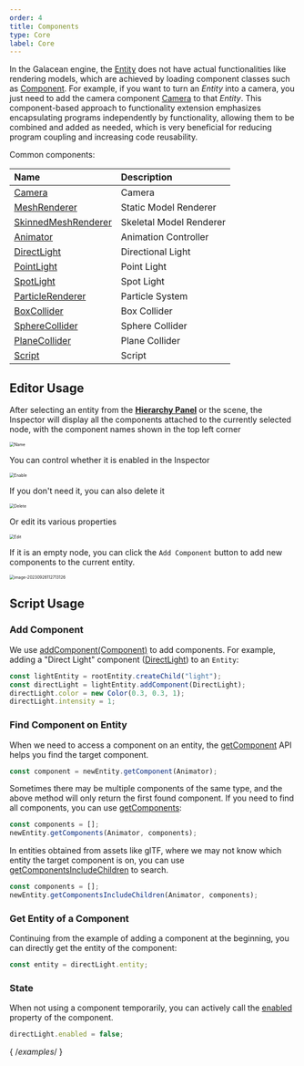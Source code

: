 ```yaml
---
order: 4
title: Components
type: Core
label: Core
---
```


In the Galacean engine, the [Entity](/apis/core/#Entity) does not have actual functionalities like rendering models, which are achieved by loading component classes such as [Component](/apis/core/#Component). For example, if you want to turn an _Entity_ into a camera, you just need to add the camera component [Camera](/apis/core/#Camera}) to that _Entity_. This component-based approach to functionality extension emphasizes encapsulating programs independently by functionality, allowing them to be combined and added as needed, which is very beneficial for reducing program coupling and increasing code reusability.

Common components:

| Name                                                  | Description       |
| :---------------------------------------------------- | :---------------- |
| [Camera](/apis/core/#Camera)                           | Camera            |
| [MeshRenderer](/apis/core/#MeshRenderer)               | Static Model Renderer |
| [SkinnedMeshRenderer](/apis/core/#SkinnedMeshRenderer) | Skeletal Model Renderer |
| [Animator](/apis/core/#Animator)                       | Animation Controller |
| [DirectLight](/apis/core/#DirectLight)                 | Directional Light |
| [PointLight](/apis/core/#PointLight)                   | Point Light       |
| [SpotLight](/apis/core/#SpotLight)                     | Spot Light        |
| [ParticleRenderer](/apis/core/#ParticleRenderer)       | Particle System   |
| [BoxCollider](/apis/core/#BoxCollider)                 | Box Collider      |
| [SphereCollider](/apis/core/#SphereCollider)           | Sphere Collider   |
| [PlaneCollider](/apis/core/#PlaneCollider)             | Plane Collider    |
| [Script](/apis/core/#Script)                           | Script            |

## Editor Usage

After selecting an entity from the **[Hierarchy Panel](/en/docs/interface-hierarchy)** or the scene, the Inspector will display all the components attached to the currently selected node, with the component names shown in the top left corner

<img src="https://mdn.alipayobjects.com/huamei_3zduhr/afts/img/A*tZcpRrrYQcMAAAAAAAAAAAAADsJ_AQ/original" alt="Name" style="zoom:50%;" />

You can control whether it is enabled in the Inspector

<img src="https://mdn.alipayobjects.com/huamei_3zduhr/afts/img/A*QRG8TZ1IorQAAAAAAAAAAAAADsJ_AQ/original" alt="Enable" style="zoom:50%;" />

If you don't need it, you can also delete it

<img src="https://mdn.alipayobjects.com/huamei_3zduhr/afts/img/A*uqFGQIHyLAwAAAAAAAAAAAAADsJ_AQ/original" alt="Delete" style="zoom:50%;" />

Or edit its various properties

<img src="https://mdn.alipayobjects.com/huamei_3zduhr/afts/img/A*IFnGRYHdi7gAAAAAAAAAAAAADsJ_AQ/original" alt="Edit" style="zoom:50%;" />

If it is an empty node, you can click the `Add Component` button to add new components to the current entity.


<img src="https://gw.alipayobjects.com/zos/OasisHub/95d58dde-109f-44b2-89ef-2959ad8b4fe3/image-20230926112713126.png" alt="image-20230926112713126" style="zoom:50%;" />

## Script Usage

### Add Component

We use [addComponent(Component)](/apis/core/#Entity-addComponent) to add components. For example, adding a "Direct Light" component ([DirectLight](/apis/core/#DirectLight})) to an `Entity`:

```typescript
const lightEntity = rootEntity.createChild("light");
const directLight = lightEntity.addComponent(DirectLight);
directLight.color = new Color(0.3, 0.3, 1);
directLight.intensity = 1;
```

### Find Component on Entity

When we need to access a component on an entity, the [getComponent](/apis/core/#Entity-getComponent) API helps you find the target component.

```typescript
const component = newEntity.getComponent(Animator);
```

Sometimes there may be multiple components of the same type, and the above method will only return the first found component. If you need to find all components, you can use [getComponents](/apis/core/#Entity-getComponents):

```typescript
const components = [];
newEntity.getComponents(Animator, components);
```

In entities obtained from assets like glTF, where we may not know which entity the target component is on, you can use [getComponentsIncludeChildren](/apis/core/#Entity-getComponentsIncludeChildren) to search.

```typescript
const components = [];
newEntity.getComponentsIncludeChildren(Animator, components);
```

### Get Entity of a Component

Continuing from the example of adding a component at the beginning, you can directly get the entity of the component:

```typescript
const entity = directLight.entity;
```

### State

When not using a component temporarily, you can actively call the [enabled](/apis/core/#Component-enabled) property of the component.

```typescript
directLight.enabled = false;
```

{ /*examples*/ }
